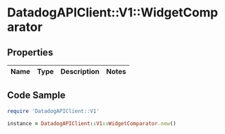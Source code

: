 # DatadogAPIClient::V1::WidgetComparator

## Properties

Name | Type | Description | Notes
------------ | ------------- | ------------- | -------------

## Code Sample

```ruby
require 'DatadogAPIClient::V1'

instance = DatadogAPIClient::V1::WidgetComparator.new()
```


